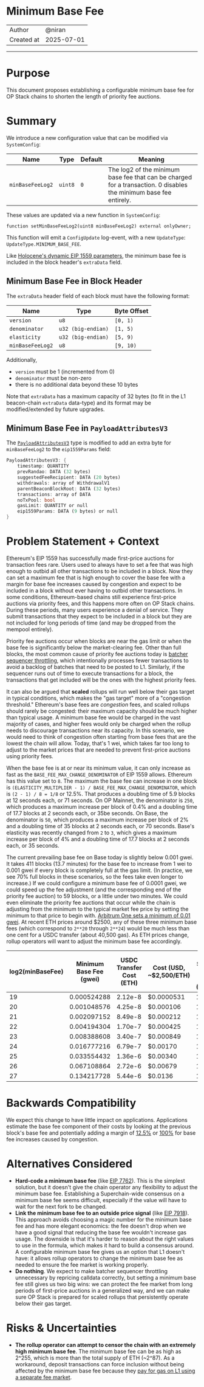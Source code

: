 # Minimum Base Fee

|                    |                                                    |
| ------------------ | -------------------------------------------------- |
| Author             | @niran                                             |
| Created at         | 2025-07-01                                         |

---

# Purpose
 
This document proposes establishing a configurable minimum base fee for OP Stack chains to shorten the length of priority fee auctions.

# Summary

We introduce a new configuration value that can be modified via `SystemConfig`:

| Name             | Type    | Default | Meaning |
|------------------|---------|---------|---------|
| `minBaseFeeLog2` | `uint8` | `0`     | The log2 of the minimum base fee that can be charged for a transaction. 0 disables the minimum base fee entirely. |

These values are updated via a new function in `SystemConfig`:

```solidity
function setMinBaseFeeLog2(uint8 minBaseFeeLog2) external onlyOwner;
```

This function will emit a `ConfigUpdate` log-event, with a new `UpdateType`: `UpdateType.MINIMUM_BASE_FEE`.

Like [Holocene's dynamic EIP 1559 parameters](https://github.com/ethereum-optimism/specs/blob/main/specs/protocol/holocene/exec-engine.md#eip-1559-parameters-in-block-header), the minimum base fee is included in the block header's `extraData` field.

## Minimum Base Fee in Block Header

The `extraData` header field of each block must have the following format:

| Name             | Type               | Byte Offset |
| ---------------- | ------------------ | ----------- |
| `version`        | `u8`               | `[0, 1)`    |
| `denominator`    | `u32 (big-endian)` | `[1, 5)`    |
| `elasticity`     | `u32 (big-endian)` | `[5, 9)`    |
| `minBaseFeeLog2` | `u8`               | `[9, 10)`   |

Additionally,

- `version` must be 1 (incremented from 0)
- `denominator` must be non-zero
- there is no additional data beyond these 10 bytes

Note that `extraData` has a maximum capacity of 32 bytes (to fit in the L1 beacon-chain `extraData` data-type) and its
format may be modified/extended by future upgrades.

## Minimum Base Fee in `PayloadAttributesV3`

The [`PayloadAttributesV3`](https://github.com/ethereum-optimism/specs/blob/a773587fca6756f8468164613daa79fcee7bbbe4/specs/protocol/exec-engine.md#extended-payloadattributesv3)
type is modified to add an extra byte for `minBaseFeeLog2` to the `eip1559Params` field:

```rs
PayloadAttributesV3: {
    timestamp: QUANTITY
    prevRandao: DATA (32 bytes)
    suggestedFeeRecipient: DATA (20 bytes)
    withdrawals: array of WithdrawalV1
    parentBeaconBlockRoot: DATA (32 bytes)
    transactions: array of DATA
    noTxPool: bool
    gasLimit: QUANTITY or null
    eip1559Params: DATA (9 bytes) or null
}
```

# Problem Statement + Context

Ethereum's EIP 1559 has successfully made first-price auctions for transaction fees rare. Users used to always have to set a fee that was high enough to outbid all other transactions to be included in a block. Now they can set a maximum fee that is high enough to cover the base fee with a margin for base fee increases caused by congestion and expect to be included in a block without ever having to outbid other transactions. In some conditions, Ethereum-based chains still experience first-price auctions via priority fees, and this happens more often on OP Stack chains. During these periods, many users experience a denial of service. They submit transactions that they expect to be included in a block but they are not included for long periods of time (and may be dropped from the mempool entirely).

Priority fee auctions occur when blocks are near the gas limit or when the base fee is significantly below the market-clearing fee. Other than full blocks, the most common cause of priority fee auctions today is [batcher sequencer throttling](https://docs.optimism.io/operators/chain-operators/configuration/batcher#batcher-sequencer-throttling), which intentionally processes fewer transactions to avoid a backlog of batches that need to be posted to L1. Similarly, if the sequencer runs out of time to execute transactions for a block, the transactions that get included will be the ones with the highest priority fees.

It can also be argued that **scaled** rollups will run well below their gas target in typical conditions, which makes the "gas target" more of a "congestion threshold." Ethereum's base fees are _congestion_ fees, and scaled rollups should rarely be congested: their maximum capacity should be much higher than typical usage. A minimum base fee would be charged in the vast majority of cases, and higher fees would only be charged when the rollup needs to discourage transactions near its capacity. In this scenario, we would need to think of congestion often starting from base fees that are the lowest the chain will allow. Today, that's 1 wei, which takes far too long to adjust to the market prices that are needed to prevent first-price auctions using priority fees.

When the base fee is at or near its minimum value, it can only increase as fast as the `BASE_FEE_MAX_CHANGE_DENOMINATOR` of EIP 1559 allows. Ethereum has this value set to `8`. The maximum the base fee can increase in one block is `(ELASTICITY_MULTIPLIER - 1) / BASE_FEE_MAX_CHANGE_DENOMINATOR`, which is `(2 - 1) / 8 = 1/8` or 12.5%. That produces a doubling time of 5.9 blocks at 12 seconds each, or 71 seconds. On OP Mainnet, the denominator is `250`, which produces a maximum increase per block of 0.4% and a doubling time of 17.7 blocks at 2 seconds each, or 35be seconds. On Base, the denominator is `50`, which produces a maximum increase per block of 2% and a doubling time of 35 blocks at 2 seconds each, or 70 seconds. Base's elasticity was recently changed from `2` to `3`, which gives a maximum increase per block of 4% and a doubling time of 17.7 blocks at 2 seconds each, or 35 seconds.

The current prevailing base fee on Base today is slightly below 0.001 gwei. It takes 411 blocks (13.7 minutes) for the base fee to increase from 1 wei to 0.001 gwei if every block is completely full at the gas limit. (In practice, we see 70% full blocks in these scenarios, so the fees take even longer to increase.) If we could configure a minimum base fee of 0.0001 gwei, we could speed up the fee adjustment (and the corresponding end of the priority fee auction) to 59 blocks, or a little under two minutes. We could even eliminate the priority fee auctions that occur while the chain is adjusting from the minimum to the typical market fee price by setting the minimum to that price to begin with. [Arbitrum One sets a minimum of 0.01 gwei](https://docs.arbitrum.io/how-arbitrum-works/gas-fees#child-chain-gas-pricing). At recent ETH prices around $2500, any of these three minimum base fees (which correspond to `2**20` through `2**24`) would be much less than one cent for a USDC transfer (about 40,500 gas). As ETH prices change, rollup operators will want to adjust the minimum base fee accordingly.

| log2(minBaseFee) | Minimum Base Fee (gwei) | USDC Transfer Cost (ETH) | Cost (USD, ~$2,500/ETH) | Time Saved on OP Mainnet (minutes) |
| ---------------- | ----------------------- | ------------------------ | ----------------------- | ----------------------------------- |
| 19 | 0.000524288 | 2.12e-8 | $0.0000531 | 11.2 |
| 20 | 0.001048576 | 4.25e-8 | $0.000106 | 11.8 |
| 21 | 0.002097152 | 8.49e-8 | $0.000212 | 12.4 |
| 22 | 0.004194304 | 1.70e-7 | $0.000425 | 13.0 |
| 23 | 0.008388608 | 3.40e-7 | $0.000849 | 13.6 |
| 24 | 0.016777216 | 6.79e-7 | $0.00170 | 14.2 |
| 25 | 0.033554432 | 1.36e-6 | $0.00340 | 14.8 |
| 26 | 0.067108864 | 2.72e-6 | $0.00679 | 15.3 |
| 27 | 0.134217728 | 5.44e-6 | $0.0136 | 15.9 |

# Backwards Compatibility

We expect this change to have little impact on applications. Applications estimate the base fee component of their costs by looking at the previous block's base fee and potentially adding a margin of [12.5%](https://ethereum.org/en/developers/docs/gas/#base-fee) or [100%](https://www.blocknative.com/blog/eip-1559-fees) for base fee increases caused by congestion. 

# Alternatives Considered

* **Hard-code a minimum base fee** (like [EIP 7762](https://eips.ethereum.org/EIPS/eip-7762)). This is the simplest solution, but it doesn't give the chain operator any flexibility to adjust the minimum base fee. Establishing a Superchain-wide consensus on a minimum base fee seems difficult, especially if the value will have to wait for the next fork to be changed.
* **Link the minimum base fee to an outside price signal** (like [EIP 7918](https://eips.ethereum.org/EIPS/eip-7918)). This approach avoids choosing a magic number for the minimum base fee and has more elegant economics: the fee doesn't drop when we have a good signal that reducing the base fee wouldn't increase gas usage. The downside is that it's harder to reason about the right values to use in the formula, which makes it hard to build a consensus around. A configurable minimum base fee gives us an option that L1 doesn't have: it allows rollup operators to change the minimum base fee as needed to ensure the fee market is working properly.
* **Do nothing**. We expect to make batcher sequencer throttling unnecessary by repricing calldata correctly, but setting a minimum base fee still gives us two big wins: we can protect the fee market from long periods of first-price auctions in a generalized way, and we can make sure OP Stack is prepared for scaled rollups that persistently operate below their gas target.

# Risks & Uncertainties

* **The rollup operator can attempt to censor the chain with an extremely high minimum base fee**. The minimum base fee can be as high as 2^255, which is more than the total supply of ETH (~2^87). As a workaround, deposit transactions can force inclusion without being affected by the minimum base fee because they [pay for gas on L1 using a separate fee market](https://docs.optimism.io/stack/transactions/deposit-flow#denial-of-service-dos-prevention).
